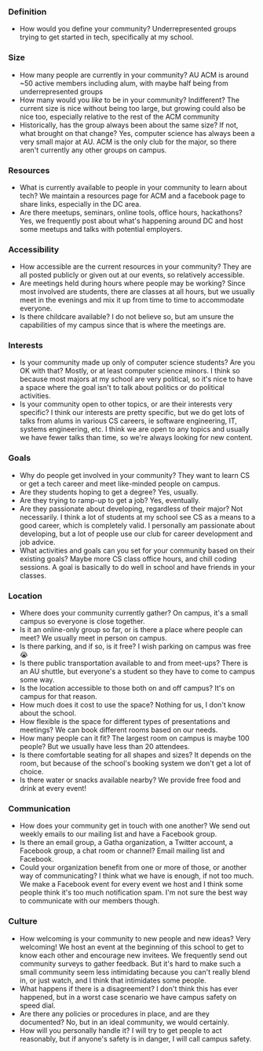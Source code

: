 ### Definition
- How would you define your community?
Underrepresented groups trying to get started in tech, specifically at my school.
### Size
- How many people are currently in your community? AU ACM is around ~50 active members including alum, with maybe half being from underrepresented groups
- How many would you _like_ to be in your community? Indifferent? The current size is nice without being too large, but growing could also be nice too, especially relative to the rest of the ACM community
- Historically, has the group always been about the same size? If not, what brought on that change? Yes, computer science has always been a very small major at AU. ACM is the only club for the major, so there aren't currently any other groups on campus.

### Resources
- What is currently available to people in your community to learn about tech? We maintain a resources page for ACM and a facebook page to share links, especially in the DC area.
- Are there meetups, seminars, online tools, office hours, hackathons? Yes, we frequently post about what's happening around DC and host some meetups and talks with potential employers.

### Accessibility
- How accessible are the current resources in your community? They are all posted publicly or given out at our events, so relatively accessible.
- Are meetings held during hours where people may be working? Since most involved are students, there are classes at all hours, but we usually meet in the evenings and mix it up from time to time to accommodate everyone.
- Is there childcare available? I do not believe so, but am unsure the capabilities of my campus since that is where the meetings are.

### Interests
- Is your community made up only of computer science students? Are you OK with that? Mostly, or at least computer science minors. I think so because most majors at my school are very political, so it's nice to have a space where the goal isn't to talk about politics or do political activities.
- Is your community open to other topics, or are their interests very specific? I think our interests are pretty specific, but we do get lots of talks from alums in various CS careers, ie software engineering, IT, systems engineering, etc. I think we are open to any topics and usually we have fewer talks than time, so we're always looking for new content.

### Goals
- Why do people get involved in your community? They want to learn CS or get a tech career and meet like-minded people on campus.
- Are they students hoping to get a degree? Yes, usually.
- Are they trying to ramp-up to get a job? Yes, eventually.
- Are they passionate about developing, regardless of their major? Not necessarily. I think a lot of students at my school see CS as a means to a good career, which is completely valid. I personally am passionate about developing, but a lot of people use our club for career development and job advice.
- What activities and goals can you set for your community based on their existing goals? Maybe more CS class office hours, and chill coding sessions. A goal is basically to do well in school and have friends in your classes.

### Location
- Where does your community currently gather? On campus, it's a small campus so everyone is close together.
- Is it an online-only group so far, or is there a place where people can meet? We usually meet in person on campus.
- Is there parking, and if so, is it free? I wish parking on campus was free 😭
- Is there public transportation available to and from meet-ups? There is an AU shuttle, but everyone's a student so they have to come to campus some way.
- Is the location accessible to those both on and off campus? It's on campus for that reason.
- How much does it cost to use the space? Nothing for us, I don't know about the school.
- How flexible is the space for different types of presentations and meetings? We can book different rooms based on our needs.
- How many people can it fit? The largest room on campus is maybe 100 people? But we usually have less than 20 attendees.
- Is there comfortable seating for all shapes and sizes? It depends on the room, but because of the school's booking system we don't get a lot of choice.
- Is there water or snacks available nearby? We provide free food and drink at every event!

### Communication
- How does your community get in touch with one another? We send out weekly emails to our mailing list and have a Facebook group.
- Is there an email group, a Gatha organization, a Twitter account, a Facebook group, a chat room or channel? Email mailing list and Facebook.
- Could your organization benefit from one or more of those, or another way of communicating? I think what we have is enough, if not too much. We make a Facebook event for every event we host and I think some people think it's too much notification spam. I'm not sure the best way to communicate with our members though.

### Culture
- How welcoming is your community to new people and new ideas? Very welcoming! We host an event at the beginning of this school to get to know each other and encourage new invitees. We frequently send out community surveys to gather feedback. But it's hard to make such a small community seem less intimidating because you can't really blend in, or just watch, and I think that intimidates some people.
- What happens if there is a disagreement? I don't think this has ever happened, but in a worst case scenario we have campus safety on speed dial.
- Are there any policies or procedures in place, and are they documented? No, but in an ideal community, we would certainly.
- How will you personally handle it? I will try to get people to act reasonably, but if anyone's safety is in danger, I will call campus safety.
